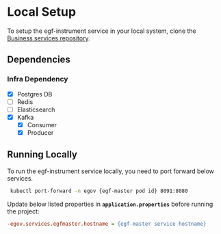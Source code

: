 # Local Setup

To setup the egf-instrument service in your local system, clone the [Business services repository](https://github.com/egovernments/business-services).

## Dependencies


### Infra Dependency

- [X] Postgres DB
- [ ] Redis
- [ ] Elasticsearch
- [X] Kafka
  - [X] Consumer
  - [X] Producer

## Running Locally

To run the egf-instrument service locally, you need to port forward below services.

```bash
 kubectl port-forward -n egov {egf-master pod id} 8091:8080
``` 

Update below listed properties in **`application.properties`** before running the project:

```ini
-egov.services.egfmaster.hostname = {egf-master service hostname}
```
